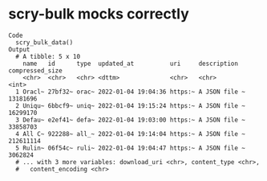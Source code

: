 # scry-bulk mocks correctly

    Code
      scry_bulk_data()
    Output
      # A tibble: 5 x 10
        name   id      type  updated_at          uri     description   compressed_size
        <chr>  <chr>   <chr> <dttm>              <chr>   <chr>                   <int>
      1 Oracl~ 27bf32~ orac~ 2022-01-04 19:04:36 https:~ A JSON file ~        13181696
      2 Uniqu~ 6bbcf9~ uniq~ 2022-01-04 19:15:24 https:~ A JSON file ~        16299170
      3 Defau~ e2ef41~ defa~ 2022-01-04 19:03:00 https:~ A JSON file ~        33858703
      4 All C~ 922288~ all_~ 2022-01-04 19:14:04 https:~ A JSON file ~       212611114
      5 Rulin~ 06f54c~ ruli~ 2022-01-04 19:04:47 https:~ A JSON file ~         3062824
      # ... with 3 more variables: download_uri <chr>, content_type <chr>,
      #   content_encoding <chr>

